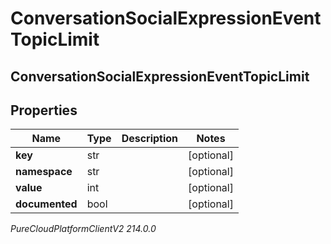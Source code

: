 # ConversationSocialExpressionEventTopicLimit

## ConversationSocialExpressionEventTopicLimit

## Properties

|Name | Type | Description | Notes|
|------------ | ------------- | ------------- | -------------|
| **key** | str |  | [optional] |
| **namespace** | str |  | [optional] |
| **value** | int |  | [optional] |
| **documented** | bool |  | [optional] |



_PureCloudPlatformClientV2 214.0.0_
